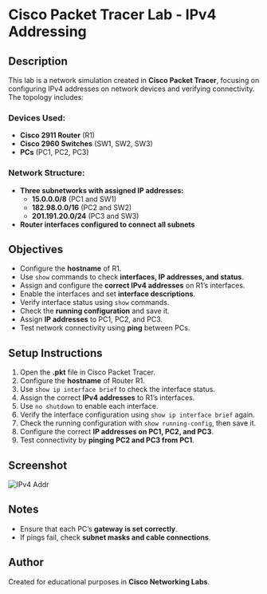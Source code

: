 # Cisco Packet Tracer Lab - IPv4 Addressing

## Description
This lab is a network simulation created in **Cisco Packet Tracer**, focusing on configuring IPv4 addresses on network devices and verifying connectivity. The topology includes:

### Devices Used:
- **Cisco 2911 Router** (R1)
- **Cisco 2960 Switches** (SW1, SW2, SW3)
- **PCs** (PC1, PC2, PC3)

### Network Structure:
- **Three subnetworks with assigned IP addresses:**
  - **15.0.0.0/8** (PC1 and SW1)
  - **182.98.0.0/16** (PC2 and SW2)
  - **201.191.20.0/24** (PC3 and SW3)
- **Router interfaces configured to connect all subnets**

## Objectives
- Configure the **hostname** of R1.
- Use `show` commands to check **interfaces, IP addresses, and status**.
- Assign and configure the **correct IPv4 addresses** on R1’s interfaces.
- Enable the interfaces and set **interface descriptions**.
- Verify interface status using `show` commands.
- Check the **running configuration** and save it.
- Assign **IP addresses** to PC1, PC2, and PC3.
- Test network connectivity using **ping** between PCs.

## Setup Instructions
1. Open the **.pkt** file in Cisco Packet Tracer.
2. Configure the **hostname** of Router R1.
3. Use `show ip interface brief` to check the interface status.
4. Assign the correct **IPv4 addresses** to R1’s interfaces.
5. Use `no shutdown` to enable each interface.
6. Verify the interface configuration using `show ip interface brief` again.
7. Check the running configuration with `show running-config`, then save it.
8. Configure the correct **IP addresses on PC1, PC2, and PC3**.
9. Test connectivity by **pinging PC2 and PC3 from PC1**.

## Screenshot
![IPv4 Addr](https://github.com/user-attachments/assets/4f0a1ca1-e7f6-4fe4-83b5-0e3739911a43)


## Notes
- Ensure that each PC’s **gateway is set correctly**.
- If pings fail, check **subnet masks and cable connections**.

## Author
Created for educational purposes in **Cisco Networking Labs**.

